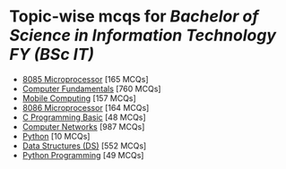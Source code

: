 # Topic-wise mcqs for *Bachelor of Science in Information Technology FY (BSc IT)*

- [8085 Microprocessor](https://mcqmate.com/topic/8085-microprocessor) [165 MCQs]
- [Computer Fundamentals](https://mcqmate.com/topic/computer-fundamentals) [760 MCQs]
- [Mobile Computing](https://mcqmate.com/topic/mobile-computing) [157 MCQs]
- [8086 Microprocessor](https://mcqmate.com/topic/8086-microprocessor) [164 MCQs]
- [C Programming Basic](https://mcqmate.com/topic/c-programming-basic) [48 MCQs]
- [Computer Networks](https://mcqmate.com/topic/computer-networks) [987 MCQs]
- [Python](https://mcqmate.com/topic/python) [10 MCQs]
- [Data Structures \(DS\)](https://mcqmate.com/topic/data-structures) [552 MCQs]
- [Python Programming](https://mcqmate.com/topic/python-programming) [49 MCQs]
